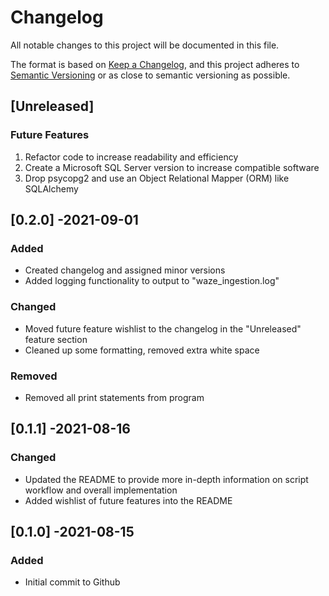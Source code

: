 # Changelog
All notable changes to this project will be documented in this file.

The format is based on [Keep a Changelog](https://keepachangelog.com/en/1.0.0/),
and this project adheres to [Semantic Versioning](https://semver.org/spec/v2.0.0.html) or as close to
semantic versioning as possible.

## [Unreleased]
### Future Features
1. Refactor code to increase readability and efficiency
2. Create a Microsoft SQL Server version to increase compatible software
3. Drop psycopg2 and use an Object Relational Mapper (ORM) like SQLAlchemy

## [0.2.0] -2021-09-01
### Added
- Created changelog and assigned minor versions
- Added logging functionality to output to "waze_ingestion.log"

### Changed
- Moved future feature wishlist to the changelog in the "Unreleased" feature section
- Cleaned up some formatting, removed extra white space

### Removed
- Removed all print statements from program

## [0.1.1] -2021-08-16
### Changed
- Updated the README to provide more in-depth information on script workflow and overall implementation
- Added wishlist of future features into the README

## [0.1.0] -2021-08-15
### Added
- Initial commit to Github


